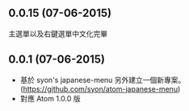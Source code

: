 ## 0.0.15 (07-06-2015)
主選單以及右鍵選單中文化完畢


## 0.0.1 (07-06-2015)
* 基於 syon's japanese-menu 另外建立一個新專案。(https://github.com/syon/atom-japanese-menu)
* 對應 Atom 1.0.0 版
